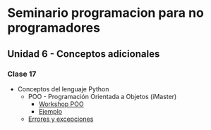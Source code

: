 # Seminario programacion para no programadores

## Unidad 6 - Conceptos adicionales
### Clase 17
* Conceptos del lenguaje Python
  * POO - Programación Orientada a Objetos (iMaster)
    * [Workshop POO](poo.ipynb)
    * [Ejemplo](ejemplo.ipynb)
  * [Errores y excepciones](excepciones.ipynb)
